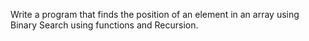
Write a program that finds the position of an element in an array using Binary Search using functions and Recursion.
